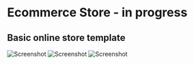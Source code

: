 # Ecommerce Store - in progress
## Basic online store template

![Screenshot](./src/screens/screen1.png)
![Screenshot](./src/screens/screen2.png)
![Screenshot](./src/screens/screen3.png)